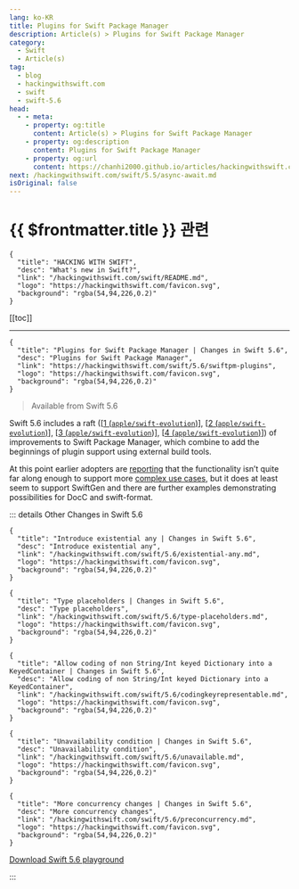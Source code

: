 ```yaml
---
lang: ko-KR
title: Plugins for Swift Package Manager
description: Article(s) > Plugins for Swift Package Manager
category:
  - Swift
  - Article(s)
tag: 
  - blog
  - hackingwithswift.com
  - swift
  - swift-5.6
head:
  - - meta:
    - property: og:title
      content: Article(s) > Plugins for Swift Package Manager
    - property: og:description
      content: Plugins for Swift Package Manager
    - property: og:url
      content: https://chanhi2000.github.io/articles/hackingwithswift.com/swift/5.6/swiftpm-plugins.html
next: /hackingwithswift.com/swift/5.5/async-await.md
isOriginal: false
---
```


# {{ $frontmatter.title }} 관련

```component VPCard
{
  "title": "HACKING WITH SWIFT",
  "desc": "What's new in Swift?",
  "link": "/hackingwithswift.com/swift/README.md",
  "logo": "https://hackingwithswift.com/favicon.svg",
  "background": "rgba(54,94,226,0.2)"
}
```

[[toc]]

---

```component VPCard
{
  "title": "Plugins for Swift Package Manager | Changes in Swift 5.6",
  "desc": "Plugins for Swift Package Manager",
  "link": "https://hackingwithswift.com/swift/5.6/swiftpm-plugins", 
  "logo": "https://hackingwithswift.com/favicon.svg",
  "background": "rgba(54,94,226,0.2)"
}
```

> Available from Swift 5.6

Swift 5.6 includes a raft (\[[1 (<FontIcon icon="iconfont icon-github"/>`apple/swift-evolution`)](https://github.com/apple/swift-evolution/blob/main/proposals/0303-swiftpm-extensible-build-tools.md)\], \[[2 (<FontIcon icon="iconfont icon-github"/>`apple/swift-evolution`)](https://github.com/apple/swift-evolution/blob/main/proposals/0305-swiftpm-binary-target-improvements.md)\], \[[3 (<FontIcon icon="iconfont icon-github"/>`apple/swift-evolution`](https://github.com/apple/swift-evolution/blob/main/proposals/0325-swiftpm-additional-plugin-apis.md))\], \[[4 (<FontIcon icon="iconfont icon-github"/>`apple/swift-evolution`)](https://github.com/apple/swift-evolution/blob/main/proposals/0332-swiftpm-command-plugins.md)\]) of improvements to Swift Package Manager, which combine to add the beginnings of plugin support using external build tools.

At this point earlier adopters are [<FontIcon icon="fa-brands fa-x-twitter"/>reporting](https://x.com/tonyarnold/status/1498508218934644737) that the functionality isn’t quite far along enough to support more [<FontIcon icon="fa-brands fa-x-twitter"/>complex use cases](https://x.com/merowing_/status/1498567302702374912), but it does at least seem to support SwiftGen and there are further examples demonstrating possibilities for DocC and swift-format.

::: details Other Changes in Swift 5.6

```component VPCard
{
  "title": "Introduce existential any | Changes in Swift 5.6",
  "desc": "Introduce existential any",
  "link": "/hackingwithswift.com/swift/5.6/existential-any.md",
  "logo": "https://hackingwithswift.com/favicon.svg",
  "background": "rgba(54,94,226,0.2)"
}
```

```component VPCard
{
  "title": "Type placeholders | Changes in Swift 5.6",
  "desc": "Type placeholders",
  "link": "/hackingwithswift.com/swift/5.6/type-placeholders.md",
  "logo": "https://hackingwithswift.com/favicon.svg",
  "background": "rgba(54,94,226,0.2)"
}
```

```component VPCard
{
  "title": "Allow coding of non String/Int keyed Dictionary into a KeyedContainer | Changes in Swift 5.6",
  "desc": "Allow coding of non String/Int keyed Dictionary into a KeyedContainer",
  "link": "/hackingwithswift.com/swift/5.6/codingkeyrepresentable.md",
  "logo": "https://hackingwithswift.com/favicon.svg",
  "background": "rgba(54,94,226,0.2)"
}
```

```component VPCard
{
  "title": "Unavailability condition | Changes in Swift 5.6",
  "desc": "Unavailability condition",
  "link": "/hackingwithswift.com/swift/5.6/unavailable.md",
  "logo": "https://hackingwithswift.com/favicon.svg",
  "background": "rgba(54,94,226,0.2)"
}
```

```component VPCard
{
  "title": "More concurrency changes | Changes in Swift 5.6",
  "desc": "More concurrency changes",
  "link": "/hackingwithswift.com/swift/5.6/preconcurrency.md",
  "logo": "https://hackingwithswift.com/favicon.svg",
  "background": "rgba(54,94,226,0.2)"
}
```
<!-- 
```component VPCard
{
  "title": "Plugins for Swift Package Manager | Changes in Swift 5.6",
  "desc": "Plugins for Swift Package Manager",
  "link": "/hackingwithswift.com/swift/5.6/swiftpm-plugins.md",
  "logo": "https://hackingwithswift.com/favicon.svg",
  "background": "rgba(54,94,226,0.2)"
}
```
-->
[<FontIcon icon="fas fa-file-zipper"/>Download Swift 5.6 playground](https://hackingwithswift.com/files/playgrounds/swift/playground-5-5-to-5-6.playground.zip)

:::


